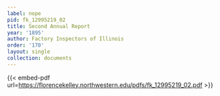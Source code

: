 ```yaml
---
label: nope
pid: fk_12995219_02
title: Second Annual Report
year: '1895'
author: Factory Inspectors of Illinois
order: '170'
layout: single
collection: documents
---
```



{{< embed-pdf url=https://florencekelley.northwestern.edu/pdfs/fk_12995219_02.pdf >}}